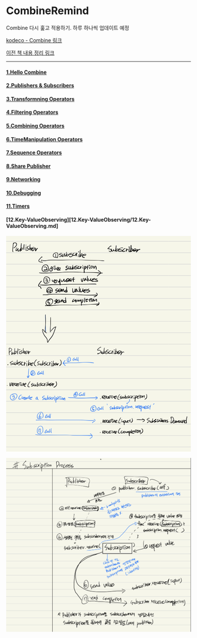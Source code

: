 # CombineRemind

Combine 다시 훑고 적용하기. 하루 하나씩 업데이트 예정

[kodeco - Combine 링크](https://www.kodeco.com/books/combine-asynchronous-programming-with-swift)

[이전 책 내용 정리 링크](https://github.com/myssun0325/CombineStudy#combinestudy)

----

#### [1.Hello Combine](1.HelloCombine/1.HelloCombine.md)

#### [2.Publishers & Subscribers](2.PublisherSubscriber/2.PublisherSubscriber.md)

#### [3.Transformning Operators](3.TransformingOperators/3.TransformingOperators.md)

#### [4.Filtering Operators](4.FilteringOperators/4.FilteringOperators.md)

#### [5.Combining Operators](5.CombiningOperators/5.CombiningOperators.md)

#### [6.TimeManipulation Operators](6.TimeManipulationOperators/6.TimeManipulationOperators.md)

#### [7.Sequence Operators](7.SequenceOperators/7.SequenceOperators.md)

#### [8.Share Publisher](8.SharePublisher/8.SharePublisher.md)

#### [9.Networking](9.Networking/9.Networking.md)

#### [10.Debugging](10.Debugging/10.Debugging.md)

#### [11.Timers](11.Timers/11.Timers.md)

#### [12.Key-ValueObserving][12.Key-ValueObserving/12.Key-ValueObserving.md]

![Publisher&Subscriber](resources/intro.png)


![Subscription](resources/intro_subscription.jpeg)
